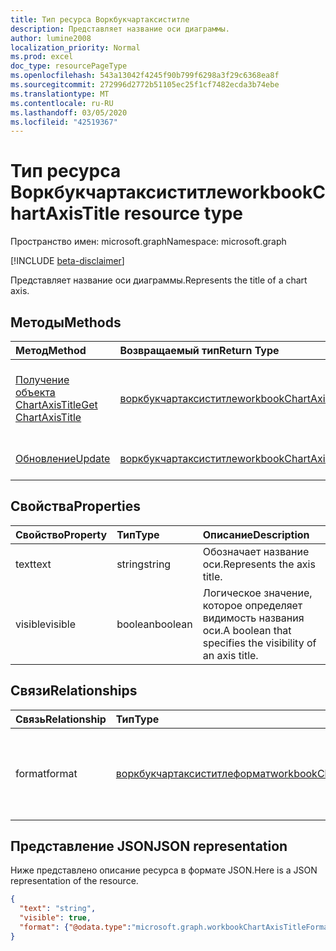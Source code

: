 ```yaml
---
title: Тип ресурса Воркбукчартаксиститле
description: Представляет название оси диаграммы.
author: lumine2008
localization_priority: Normal
ms.prod: excel
doc_type: resourcePageType
ms.openlocfilehash: 543a13042f4245f90b799f6298a3f29c6368ea8f
ms.sourcegitcommit: 272996d2772b51105ec25f1cf7482ecda3b74ebe
ms.translationtype: MT
ms.contentlocale: ru-RU
ms.lasthandoff: 03/05/2020
ms.locfileid: "42519367"
---
```

# <a name="workbookchartaxistitle-resource-type"></a><span data-ttu-id="9b300-103">Тип ресурса Воркбукчартаксиститле</span><span class="sxs-lookup"><span data-stu-id="9b300-103">workbookChartAxisTitle resource type</span></span>

<span data-ttu-id="9b300-104">Пространство имен: microsoft.graph</span><span class="sxs-lookup"><span data-stu-id="9b300-104">Namespace: microsoft.graph</span></span>

[!INCLUDE [beta-disclaimer](../../includes/beta-disclaimer.md)]

<span data-ttu-id="9b300-105">Представляет название оси диаграммы.</span><span class="sxs-lookup"><span data-stu-id="9b300-105">Represents the title of a chart axis.</span></span>


## <a name="methods"></a><span data-ttu-id="9b300-106">Методы</span><span class="sxs-lookup"><span data-stu-id="9b300-106">Methods</span></span>

| <span data-ttu-id="9b300-107">Метод</span><span class="sxs-lookup"><span data-stu-id="9b300-107">Method</span></span>           | <span data-ttu-id="9b300-108">Возвращаемый тип</span><span class="sxs-lookup"><span data-stu-id="9b300-108">Return Type</span></span>    |<span data-ttu-id="9b300-109">Описание</span><span class="sxs-lookup"><span data-stu-id="9b300-109">Description</span></span>|
|:---------------|:--------|:----------|
|[<span data-ttu-id="9b300-110">Получение объекта ChartAxisTitle</span><span class="sxs-lookup"><span data-stu-id="9b300-110">Get ChartAxisTitle</span></span>](../api/chartaxistitle-get.md) | [<span data-ttu-id="9b300-111">воркбукчартаксиститле</span><span class="sxs-lookup"><span data-stu-id="9b300-111">workbookChartAxisTitle</span></span>](workbookchartaxistitle.md) |<span data-ttu-id="9b300-112">Чтение свойств и связей объекта chartAxisTitle.</span><span class="sxs-lookup"><span data-stu-id="9b300-112">Read properties and relationships of chartAxisTitle object.</span></span>|
|[<span data-ttu-id="9b300-113">Обновление</span><span class="sxs-lookup"><span data-stu-id="9b300-113">Update</span></span>](../api/chartaxistitle-update.md) | [<span data-ttu-id="9b300-114">воркбукчартаксиститле</span><span class="sxs-lookup"><span data-stu-id="9b300-114">workbookChartAxisTitle</span></span>](workbookchartaxistitle.md)    |<span data-ttu-id="9b300-115">Обновление объекта ChartAxisTitle.</span><span class="sxs-lookup"><span data-stu-id="9b300-115">Update ChartAxisTitle object.</span></span> |

## <a name="properties"></a><span data-ttu-id="9b300-116">Свойства</span><span class="sxs-lookup"><span data-stu-id="9b300-116">Properties</span></span>
| <span data-ttu-id="9b300-117">Свойство</span><span class="sxs-lookup"><span data-stu-id="9b300-117">Property</span></span>     | <span data-ttu-id="9b300-118">Тип</span><span class="sxs-lookup"><span data-stu-id="9b300-118">Type</span></span>   |<span data-ttu-id="9b300-119">Описание</span><span class="sxs-lookup"><span data-stu-id="9b300-119">Description</span></span>|
|:---------------|:--------|:----------|
|<span data-ttu-id="9b300-120">text</span><span class="sxs-lookup"><span data-stu-id="9b300-120">text</span></span>|<span data-ttu-id="9b300-121">string</span><span class="sxs-lookup"><span data-stu-id="9b300-121">string</span></span>|<span data-ttu-id="9b300-122">Обозначает название оси.</span><span class="sxs-lookup"><span data-stu-id="9b300-122">Represents the axis title.</span></span>|
|<span data-ttu-id="9b300-123">visible</span><span class="sxs-lookup"><span data-stu-id="9b300-123">visible</span></span>|<span data-ttu-id="9b300-124">boolean</span><span class="sxs-lookup"><span data-stu-id="9b300-124">boolean</span></span>|<span data-ttu-id="9b300-125">Логическое значение, которое определяет видимость названия оси.</span><span class="sxs-lookup"><span data-stu-id="9b300-125">A boolean that specifies the visibility of an axis title.</span></span>|

## <a name="relationships"></a><span data-ttu-id="9b300-126">Связи</span><span class="sxs-lookup"><span data-stu-id="9b300-126">Relationships</span></span>
| <span data-ttu-id="9b300-127">Связь</span><span class="sxs-lookup"><span data-stu-id="9b300-127">Relationship</span></span> | <span data-ttu-id="9b300-128">Тип</span><span class="sxs-lookup"><span data-stu-id="9b300-128">Type</span></span>   |<span data-ttu-id="9b300-129">Описание</span><span class="sxs-lookup"><span data-stu-id="9b300-129">Description</span></span>|
|:---------------|:--------|:----------|
|<span data-ttu-id="9b300-130">format</span><span class="sxs-lookup"><span data-stu-id="9b300-130">format</span></span>|[<span data-ttu-id="9b300-131">воркбукчартаксиститлеформат</span><span class="sxs-lookup"><span data-stu-id="9b300-131">workbookChartAxisTitleFormat</span></span>](workbookchartaxistitleformat.md)|<span data-ttu-id="9b300-132">Представляет форматирование для названия оси диаграммы.</span><span class="sxs-lookup"><span data-stu-id="9b300-132">Represents the formatting of chart axis title.</span></span> <span data-ttu-id="9b300-133">Только для чтения.</span><span class="sxs-lookup"><span data-stu-id="9b300-133">Read-only.</span></span>|

## <a name="json-representation"></a><span data-ttu-id="9b300-134">Представление JSON</span><span class="sxs-lookup"><span data-stu-id="9b300-134">JSON representation</span></span>

<span data-ttu-id="9b300-135">Ниже представлено описание ресурса в формате JSON.</span><span class="sxs-lookup"><span data-stu-id="9b300-135">Here is a JSON representation of the resource.</span></span>

<!--{
  "blockType": "resource",
  "baseType": "microsoft.graph.entity",
  "optionalProperties": [
    "format"
    ],
  "@odata.type": "microsoft.graph.workbookChartAxisTitle"
}-->

```json
{
  "text": "string",
  "visible": true,
  "format": {"@odata.type":"microsoft.graph.workbookChartAxisTitleFormat"}
}

```

<!-- uuid: 8fcb5dbc-d5aa-4681-8e31-b001d5168d79
2015-10-25 14:57:30 UTC -->
<!--
{
  "type": "#page.annotation",
  "description": "ChartAxisTitle resource",
  "keywords": "",
  "section": "documentation",
  "tocPath": "",
  "suppressions": []
}
-->
